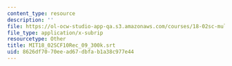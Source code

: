 ```yaml
---
content_type: resource
description: ''
file: https://ol-ocw-studio-app-qa.s3.amazonaws.com/courses/18-02sc-multivariable-calculus-fall-2010/8626df7070eead67dbfab1a38c977e44_MIT18_02SCF10Rec_09_300k.srt
file_type: application/x-subrip
resourcetype: Other
title: MIT18_02SCF10Rec_09_300k.srt
uid: 8626df70-70ee-ad67-dbfa-b1a38c977e44
---
```

